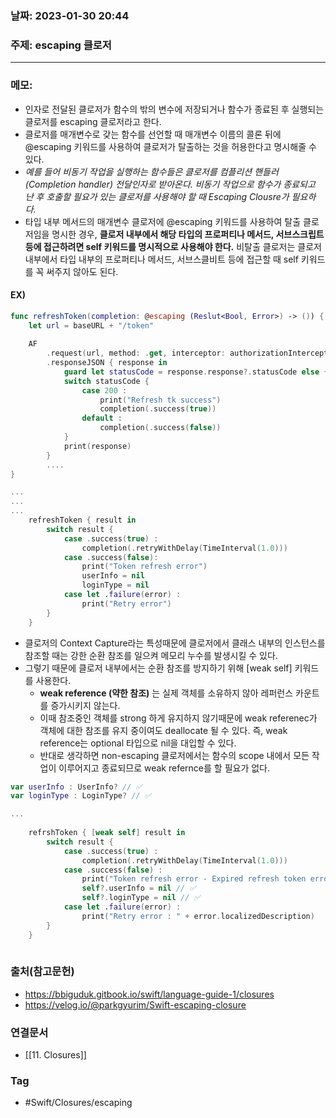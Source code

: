 ### 날짜: 2023-01-30 20:44

### 주제: escaping 클로저
---
### 메모: 
- 인자로 전달된 클로저가 함수의 밖의 변수에 저장되거나 함수가 종료된 후 실행되는 클로저를 escaping 클로저라고 한다. 
- 클로저를 매개변수로 갖는 함수를 선언할 때 매개변수 이름의 콜론 뒤에 @escaping 키워드를 사용하여 클로저가 탈출하는 것을 허용한다고 명시해줄 수 있다.
- *예를 들어 비동기 작업을 실행하는 함수들은 클로저를 컴플리션 핸들러(Completion handler) 전달인자로 받아온다. 비동기 작업으로 함수가 종료되고 난 후 호출할 필요가 있는 클로저를 사용해야 할 때 Escaping Clousre가 필요하다.* 
- 타입 내부 메서드의 매개변수 클로저에 @escaping 키워드를 사용하여 탈출 클로저임을 명시한 경우, **클로저 내부에서 해당 타입의 프로퍼티나 메서드, 서브스크립트 등에 접근하려면 self 키워드를 명시적으로 사용해야 한다.** 비탈출 클로저는 클로저 내부에서 타입 내부의 프로퍼티나 메서드, 서브스클비트 등에 접근할 때 self 키워드를 꼭 써주지 않아도 된다.
#### EX)
~~~ swift 
func refreshToken(completion: @escaping (Reslut<Bool, Error>) -> ()) { 
	let url = baseURL + "/token"
	
	AF
		.request(url, method: .get, interceptor: authorizationInterceptor() )
		.responseJSON { response in 
			guard let statusCode = response.response?.statusCode else { return }
			switch statusCode { 
				case 200 : 
					print("Refresh tk success")
					completion(.success(true))
				default : 
					completion(.success(false))
			}
			print(response)
		}
		....
}

...
...
...
	refreshToken { result in 
		switch result { 
			case .success(true) : 
				completion(.retryWithDelay(TimeInterval(1.0)))
			case .success(false): 
				print("Token refresh error")
				userInfo = nil 
				loginType = nil 
			case let .failure(error) : 
				print("Retry error")
		}
	}
~~~
- 클로저의 Context Capture라는 특성때문에 클로저에서 클래스 내부의 인스턴스를 참조할 때는 강한 순환 참조를 일으켜 메모리 누수를 발생시킬 수 있다. 
- 그렇기 때문에 클로저 내부에서는 순환 참조를 방지하기 위해 [weak self] 키워드를 사용한다. 
	-   **weak reference (약한 참조)** 는 실제 객체를 소유하지 않아 레퍼런스 카운트를 증가시키지 않는다.
	-   이때 참조중인 객체를 strong 하게 유지하지 않기때문에 weak referenec가 객체에 대한 참조를 유지 중이여도 deallocate 될 수 있다. 즉, weak reference는 optional 타입으로 nil을 대입할 수 있다.
	-   반대로 생각하면 non-escaping 클로저에서는 함수의 scope 내에서 모든 작업이 이루어지고 종료되므로 weak refernce를 할 필요가 없다.
```swift
var userInfo : UserInfo? // ✅
var loginType : LoginType? // ✅

...
                        
	refrshToken { [weak self] result in
		switch result {
			case .success(true) :
				completion(.retryWithDelay(TimeInterval(1.0)))
			case .success(false) :
				print("Token refresh error - Expired refresh token error")
				self?.userInfo = nil // ✅
				self?.loginType = nil // ✅
			case let .failure(error) :
				print("Retry error : " + error.localizedDescription)
		}
	}
       
```

### 출처(참고문헌) 
- https://bbiguduk.gitbook.io/swift/language-guide-1/closures
- https://velog.io/@parkgyurim/Swift-escaping-closure

### 연결문서 
- [[11. Closures]]

### Tag
- #Swift/Closures/escaping